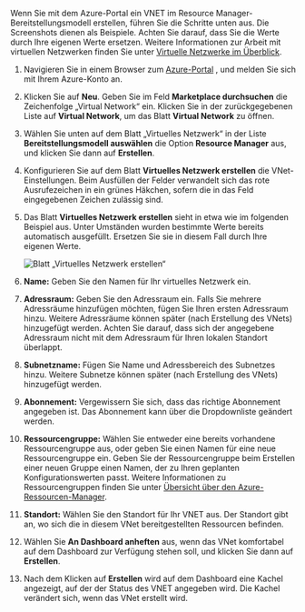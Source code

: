 Wenn Sie mit dem Azure-Portal ein VNET im Resource Manager-Bereitstellungsmodell erstellen, führen Sie die Schritte unten aus. Die Screenshots dienen als Beispiele. Achten Sie darauf, dass Sie die Werte durch Ihre eigenen Werte ersetzen. Weitere Informationen zur Arbeit mit virtuellen Netzwerken finden Sie unter [Virtuelle Netzwerke im Überblick](../articles/virtual-network/virtual-networks-overview.md).

1. Navigieren Sie in einem Browser zum [Azure-Portal](http://portal.azure.com) , und melden Sie sich mit Ihrem Azure-Konto an.
2. Klicken Sie auf **Neu**. Geben Sie im Feld **Marketplace durchsuchen** die Zeichenfolge „Virtual Network“ ein. Klicken Sie in der zurückgegebenen Liste auf **Virtual Network**, um das Blatt **Virtual Network** zu öffnen.
3. Wählen Sie unten auf dem Blatt „Virtuelles Netzwerk“ in der Liste **Bereitstellungsmodell auswählen** die Option **Resource Manager** aus, und klicken Sie dann auf **Erstellen**.
4. Konfigurieren Sie auf dem Blatt **Virtuelles Netzwerk erstellen** die VNet-Einstellungen. Beim Ausfüllen der Felder verwandelt sich das rote Ausrufezeichen in ein grünes Häkchen, sofern die in das Feld eingegebenen Zeichen zulässig sind.
5. Das Blatt **Virtuelles Netzwerk erstellen** sieht in etwa wie im folgenden Beispiel aus. Unter Umständen wurden bestimmte Werte bereits automatisch ausgefüllt. Ersetzen Sie sie in diesem Fall durch Ihre eigenen Werte.
   
    ![Blatt „Virtuelles Netzwerk erstellen“](./media/vpn-gateway-basic-vnet-s2s-rm-portal-include/createvnet.png "Blatt „Virtuelles Netzwerk erstellen“")
6. **Name:** Geben Sie den Namen für Ihr virtuelles Netzwerk ein.
7. **Adressraum:** Geben Sie den Adressraum ein. Falls Sie mehrere Adressräume hinzufügen möchten, fügen Sie Ihren ersten Adressraum hinzu. Weitere Adressräume können später (nach Erstellung des VNets) hinzugefügt werden. Achten Sie darauf, dass sich der angegebene Adressraum nicht mit dem Adressraum für Ihren lokalen Standort überlappt.
8. **Subnetzname:** Fügen Sie Name und Adressbereich des Subnetzes hinzu. Weitere Subnetze können später (nach Erstellung des VNets) hinzugefügt werden.
9. **Abonnement:** Vergewissern Sie sich, dass das richtige Abonnement angegeben ist. Das Abonnement kann über die Dropdownliste geändert werden.
10. **Ressourcengruppe:** Wählen Sie entweder eine bereits vorhandene Ressourcengruppe aus, oder geben Sie einen Namen für eine neue Ressourcengruppe ein. Geben Sie der Ressourcengruppe beim Erstellen einer neuen Gruppe einen Namen, der zu Ihren geplanten Konfigurationswerten passt. Weitere Informationen zu Ressourcengruppen finden Sie unter [Übersicht über den Azure-Ressourcen-Manager](../articles/azure-resource-manager/resource-group-overview.md#resource-groups).
11. **Standort:** Wählen Sie den Standort für Ihr VNET aus. Der Standort gibt an, wo sich die in diesem VNet bereitgestellten Ressourcen befinden.
12. Wählen Sie **An Dashboard anheften** aus, wenn das VNet komfortabel auf dem Dashboard zur Verfügung stehen soll, und klicken Sie dann auf **Erstellen**.
13. Nach dem Klicken auf **Erstellen** wird auf dem Dashboard eine Kachel angezeigt, auf der der Status des VNET angegeben wird. Die Kachel verändert sich, wenn das VNet erstellt wird.